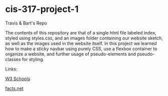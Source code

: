 # cis-317-project-1
Travis &amp; Bart's Repo

The contents of this repository are that of a single html file labeled index, styled using styles.css, and an images folder containing our website sketch, as well as the images used in the website itself.  In this project we learned how to make a sticky navbar using purely CSS, use a flexbox container to organize a website, and further usage of pseudo-elements and pseudo-classes for styling.  

Links: 

[W3 Schools](https://www.w3schools.com/)

[facts.net](https://facts.net/lifestyle/sports/19-facts-about-manchester-united/)
